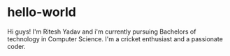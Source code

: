 # hello-world

Hi guys!
I'm Ritesh Yadav and i'm currently pursuing Bachelors of technology in Computer Science.
I'm a cricket enthusiast and a passionate coder.
